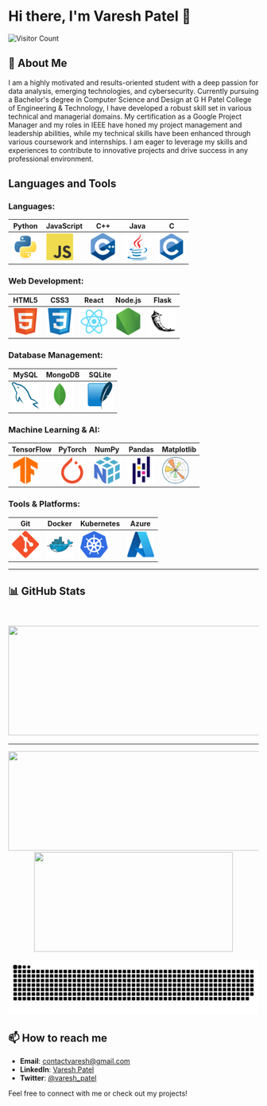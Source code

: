 # Hi there, I'm Varesh Patel 👋

![Visitor Count](https://komarev.com/ghpvc/?username=Haadesx&color=blueviolet)

## 🚀 About Me

I am a highly motivated and results-oriented student with a deep passion for data analysis, emerging technologies, and cybersecurity. Currently pursuing a Bachelor's degree in Computer Science and Design at G H Patel College of Engineering & Technology, I have developed a robust skill set in various technical and managerial domains. My certification as a Google Project Manager and my roles in IEEE have honed my project management and leadership abilities, while my technical skills have been enhanced through various coursework and internships. I am eager to leverage my skills and experiences to contribute to innovative projects and drive success in any professional environment.

## Languages and Tools

<div>

### Languages:
| Python | JavaScript | C++ | Java | C |
|----------|----------|----------|-----|-----|
|  <img src="https://github.com/devicons/devicon/blob/master/icons/python/python-original.svg" title="Python"  alt="Python" width="55" height="55"/> |  <img src="https://github.com/devicons/devicon/blob/master/icons/javascript/javascript-original.svg" title="JavaScript" alt="JavaScript" width="55" height="55"/> |  <img src="https://github.com/devicons/devicon/blob/master/icons/cplusplus/cplusplus-original.svg" title="C++" alt="C++" width="55" height="55"/> |  <img src="https://github.com/devicons/devicon/blob/master/icons/java/java-original.svg" title="Java" alt="Java" width="55" height="55"/> |  <img src="https://github.com/devicons/devicon/blob/master/icons/c/c-original.svg" title="C" alt="C" width="55" height="55"/> |

### Web Development:
| HTML5 | CSS3 | React | Node.js | Flask |
|----------|----------|----------|----------|----------|
|  <img src="https://github.com/devicons/devicon/blob/master/icons/html5/html5-original.svg" title="HTML5" alt="HTML5" width="55" height="55"/> |  <img src="https://github.com/devicons/devicon/blob/master/icons/css3/css3-original.svg" title="CSS3" alt="CSS3" width="55" height="55"/> |  <img src="https://github.com/devicons/devicon/blob/master/icons/react/react-original.svg" title="React" alt="React" width="55" height="55"/> |  <img src="https://github.com/devicons/devicon/blob/master/icons/nodejs/nodejs-original.svg" title="Node.js" alt="Node.js" width="55" height="55"/> |  <img src="https://github.com/devicons/devicon/blob/master/icons/flask/flask-original.svg" title="Flask" alt="Flask" width="55" height="55"/> |

### Database Management:
| MySQL | MongoDB | SQLite |
|----------|----------|----------|
|  <img src="https://github.com/devicons/devicon/blob/master/icons/mysql/mysql-original.svg" title="MySQL" alt="MySQL" width="55" height="55"/> |  <img src="https://github.com/devicons/devicon/blob/master/icons/mongodb/mongodb-original.svg" title="MongoDB" alt="MongoDB" width="55" height="55"/> |  <img src="https://github.com/devicons/devicon/blob/master/icons/sqlite/sqlite-original.svg" title="SQLite" alt="SQLite" width="55" height="55"/> |

### Machine Learning & AI:
| TensorFlow | PyTorch | NumPy | Pandas | Matplotlib |
|----------|----------|----------|----------|----------|
|  <img src="https://github.com/devicons/devicon/blob/master/icons/tensorflow/tensorflow-original.svg" title="TensorFlow" alt="TensorFlow" width="55" height="55"/> |  <img src="https://github.com/devicons/devicon/blob/master/icons/pytorch/pytorch-original.svg" title="PyTorch" alt="PyTorch" width="55" height="55"/> |  <img src="https://github.com/devicons/devicon/blob/master/icons/numpy/numpy-original.svg" title="NumPy" alt="NumPy" width="55" height="55"/> |  <img src="https://github.com/devicons/devicon/blob/master/icons/pandas/pandas-original.svg" title="Pandas" alt="Pandas" width="55" height="55"/> |  <img src="https://github.com/devicons/devicon/blob/master/icons/matplotlib/matplotlib-original.svg" title="Matplotlib" alt="Matplotlib" width="55" height="55"/> |

### Tools & Platforms:
| Git | Docker | Kubernetes | Azure |
|----------|----------|----------|----------|
|  <img src="https://github.com/devicons/devicon/blob/master/icons/git/git-original.svg" title="Git" alt="Git" width="55" height="55"/> |  <img src="https://github.com/devicons/devicon/blob/master/icons/docker/docker-original.svg" title="Docker" alt="Docker" width="55" height="55"/> |  <img src="https://github.com/devicons/devicon/blob/master/icons/kubernetes/kubernetes-original.svg" title="Kubernetes" alt="Kubernetes" width="55" height="55"/> |  <img src="https://github.com/devicons/devicon/blob/master/icons/azure/azure-original.svg" title="Azure" alt="Azure" width="55" height="55"/> |

</div>




---

## 📊 GitHub Stats

<div id="header" align="center">
  <img src="https://komarev.com/ghpvc/?username=Haadesx&style=for-the-badge&color=orange" alt=""/>
</div>

<p align="center">
  <img width="800" height="220" src="https://streak-stats.demolab.com?user=Haadesx&theme=highcontrast&hide_border=true&border_radius=5&card_width=800">
</p>

---

<p align="center">
  <img width="600" height="200" src="https://github-readme-stats.vercel.app/api?username=Haadesx&show_icons=true&theme=vision-friendly-dark">
  <img width="400" height="200" src="https://github-readme-stats.vercel.app/api/top-langs/?username=Haadesx&size_weight=0.0005&count_weight=0.3&layout=compact&theme=vision-friendly-dark">
</p>

<p align="center">
  <img width="1000" src="https://raw.githubusercontent.com/Haadesx/Haadesx/a5b175d5647d0d5828091668314e26c78eda4c58/snake.svg" alt="snake"/>
</p>




## 📫 How to reach me

- **Email**: [contactvaresh@gmail.com](mailto:contactvaresh@gmail.com)
- **LinkedIn**: [Varesh Patel](https://www.linkedin.com/in/vareshpatel)
- **Twitter**: [@varesh_patel](https://x.com/varesh_patel)

Feel free to connect with me or check out my projects!
